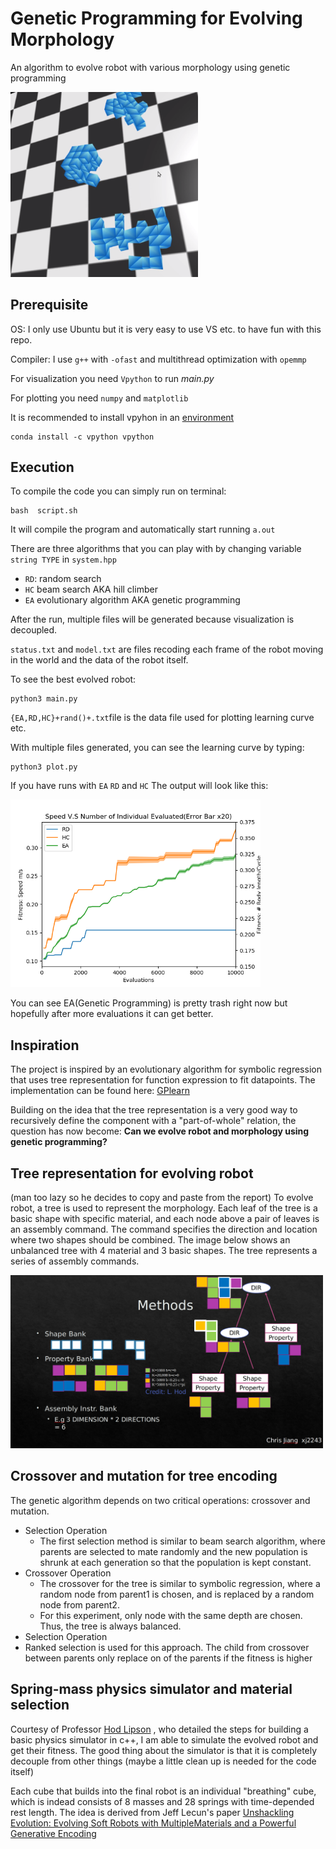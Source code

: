 # Genetic Programming for Evolving Morphology

An algorithm to evolve robot with various morphology using genetic programming


<img src="./img/multi.png" width="300">

## Prerequisite
OS: I only use Ubuntu but it is very easy to use VS etc. to have fun with this repo.

Compiler: I use `g++` with `-ofast` and multithread optimization with `opemmp`

For visualization you need `Vpython` to run *main.py*

For plotting you need `numpy` and `matplotlib`

It is recommended to install vpyhon in an [environment](https://anaconda.org/vpython/vpython)

```
conda install -c vpython vpython
```

## Execution
To compile the code you can simply run on terminal:
```
bash  script.sh
```
It will compile the program and automatically start running `a.out`

There are three algorithms that you can play with by changing variable `string TYPE` in `system.hpp`

+ `RD`: random search
+ `HC` beam search AKA hill climber
+ `EA` evolutionary algorithm AKA genetic programming 

After the run, multiple files will be generated because visualization is decoupled.

`status.txt` and `model.txt` are files recoding each frame of the robot moving in the world and the data of the robot itself. 

To see the best evolved robot:

```
python3 main.py
```

`{EA,RD,HC}+rand()+.txt`file is the data file used  for plotting learning curve etc. 

With multiple files generated, you can see the learning curve by typing:

```
python3 plot.py
```

If you have runs with `EA` `RD`  and `HC` The output will look like this:

<img src="./img/plot.png" width="400">

You can see EA(Genetic Programming) is pretty trash right now but hopefully after more evaluations it can get better. 

## Inspiration

The project is inspired by an evolutionary algorithm for symbolic regression that uses tree representation for function expression to fit datapoints. The implementation can be found here: [GPlearn](https://gplearn.readthedocs.io/en/stable/intro.html)

Building on the idea that the tree representation is a very good way to recursively define the component with a "part-of-whole" relation, the question has now become: **Can we evolve robot and morphology using genetic programming?**

## Tree representation for evolving robot

(man too lazy so he decides to copy and paste from the report) To evolve robot, a tree is used to represent the morphology. Each leaf of the tree is a basic shape with specific material, and each node above a pair of leaves is an assembly command. The command specifies the direction and location where two shapes should be combined. The image below shows an unbalanced tree with 4 material and 3 basic shapes. The tree represents a series of assembly commands.

<img src="./img/tree.png" width="500">

## Crossover and mutation for tree encoding 

The genetic algorithm depends on two critical operations: crossover and mutation. 

+ Selection Operation
  + The first selection method is similar to beam search algorithm, where parents are selected to mate randomly and the new population is shrunk at each generation so that the population is kept constant. 
+ Crossover Operation
  + The crossover for the tree is similar to symbolic regression, where a random node from parent1 is chosen, and is replaced by a random node from parent2. 
  + For this experiment, only node with the same depth are chosen. Thus, the tree is always balanced.
+  Selection Operation
  + Ranked selection is used for this approach. The child from crossover between parents only replace on of the parents if the fitness is higher

## Spring-mass physics simulator and material selection

Courtesy of Professor [Hod Lipson](https://scholar.google.com/citations?user=F_Go4V4AAAAJ&hl=en&oi=sra) , who detailed the steps for building a basic physics simulator in c++, I am able to simulate the evolved robot and get their fitness. The good thing about the simulator is that it is completely decouple from other things (maybe a little clean up is needed for the code itself)

Each cube that builds into the final robot is an individual "breathing" cube, which is indead consists of 8 masses and 28 springs with time-depended rest length. The idea is derived from Jeff Lecun's paper [Unshackling Evolution: Evolving Soft Robots with MultipleMaterials and a Powerful Generative Encoding](http://jeffclune.com/publications/2013_Softbots_GECCO.pdf) 




